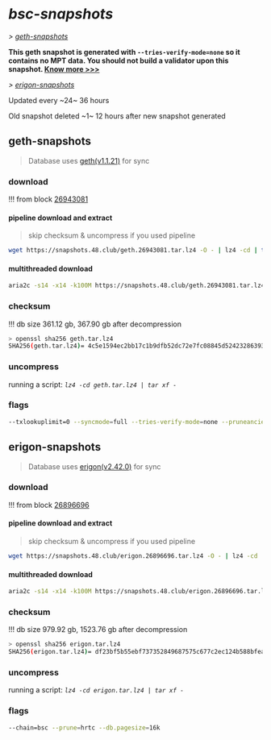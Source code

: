 # *bsc-snapshots*


*\> [geth-snapshots](#geth-snapshots)*

**This geth snapshot is generated with `--tries-verify-mode=none` so it contains no MPT data. You should not build a validator upon this snapshot. [Know more >>>](https://github.com/bnb-chain/bsc/pull/926)**

*\> [erigon-snapshots](#erigon-snapshots)*

Updated every ~24~ 36 hours

Old snapshot deleted ~1~ 12 hours after new snapshot generated

## geth-snapshots


> Database uses [geth(v1.1.21)](https://github.com/bnb-chain/bsc/releases/tag/v1.1.21) for sync


### download

<!-- begin_geth -->

!!! from block [26943081](https://bscscan.com/block/26943081)

#### pipeline download and extract
> skip checksum & uncompress if you used pipeline
```bash
wget https://snapshots.48.club/geth.26943081.tar.lz4 -O - | lz4 -cd | tar xf -
```

#### multithreaded download

```bash
aria2c -s14 -x14 -k100M https://snapshots.48.club/geth.26943081.tar.lz4 -o geth.tar.lz4
```


### checksum

!!! db size 361.12 gb, 367.90 gb after decompression
```bash
> openssl sha256 geth.tar.lz4
SHA256(geth.tar.lz4)= 4c5e1594ec2bb17c1b9dfb52dc72e7fc08845d524232863935b6c0d9bba4d1a3
```

<!-- end_geth -->

### uncompress


running a script: _`lz4 -cd geth.tar.lz4 | tar xf -`_


### flags


```bash
--txlookuplimit=0 --syncmode=full --tries-verify-mode=none --pruneancient=true --diffblock=5000
```


## erigon-snapshots


> Database uses [erigon(v2.42.0)](https://github.com/ledgerwatch/erigon/releases/tag/v2.42.0) for sync


### download

<!-- begin_erigon -->

!!! from block [26896696](https://bscscan.com/block/26896696)

#### pipeline download and extract
> skip checksum & uncompress if you used pipeline
```bash
wget https://snapshots.48.club/erigon.26896696.tar.lz4 -O - | lz4 -cd | tar xf -
```

#### multithreaded download

```bash
aria2c -s14 -x14 -k100M https://snapshots.48.club/erigon.26896696.tar.lz4 -o erigon.tar.lz4
```


### checksum

!!! db size 979.92 gb, 1523.76 gb after decompression
```bash
> openssl sha256 erigon.tar.lz4
SHA256(erigon.tar.lz4)= df23bf5b55ebf737352849687575c677c2ec124b588bfea6c2b4af9ae92083db
```

<!-- end_erigon -->


### uncompress


running a script: _`lz4 -cd erigon.tar.lz4 | tar xf -`_


### flags


```bash
--chain=bsc --prune=hrtc --db.pagesize=16k
```
